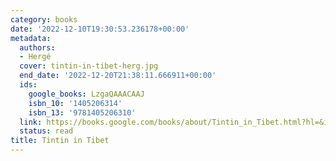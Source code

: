 ```yaml
---
category: books
date: '2022-12-10T19:30:53.236178+00:00'
metadata:
  authors:
  - Hergé
  cover: tintin-in-tibet-herg.jpg
  end_date: '2022-12-20T21:38:11.666911+00:00'
  ids:
    google_books: LzgaQAAACAAJ
    isbn_10: '1405206314'
    isbn_13: '9781405206310'
  link: https://books.google.com/books/about/Tintin_in_Tibet.html?hl=&id=LzgaQAAACAAJ
  status: read
title: Tintin in Tibet
---
```

